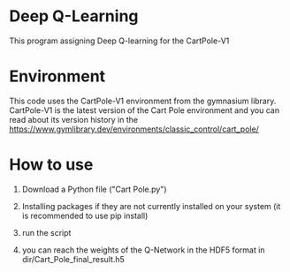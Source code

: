 # Deep Q-Learning 

This program assigning Deep Q-learning for the CartPole-V1

# Environment 

This code uses the CartPole-V1 environment from the gymnasium library. CartPole-V1 is the latest version of the Cart Pole environment and you can read about its version history in the https://www.gymlibrary.dev/environments/classic_control/cart_pole/

# How to use

1) Download a Python file ("Cart Pole.py")

2) Installing packages if they are not currently installed on your system (it is recommended to use pip install) 

3) run the script 

4) you can reach the weights of the Q-Network in the HDF5 format in dir/Cart_Pole_final_result.h5

